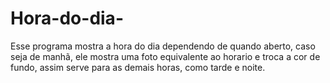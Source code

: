 # Hora-do-dia-

Esse programa mostra a hora do dia dependendo de quando aberto, caso seja de manhã, ele mostra uma foto equivalente ao horario e troca a cor de fundo,
assim serve para as demais horas, como tarde e noite.
